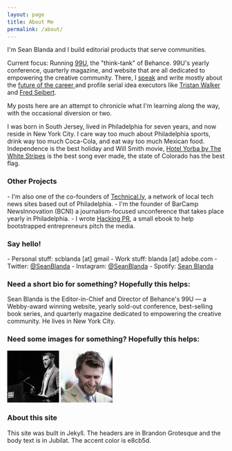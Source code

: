 ```yaml
---
layout: page
title: About Me
permalink: /about/
---
```


I'm Sean Blanda and I build editorial products that serve communities.

Current focus: Running <a href="http://99u.com">99U</a>, the "think-tank" of Behance. 99U's yearly conference, quarterly magazine, and website that are all dedicated to empowering the creative community. There, I <a href="/speaking/">speak</a> and write mostly about the <a href="http://99u.com/articles/19565/a-troublemakers-manifesto-the-benefits-of-wandering">future of the career </a> and profile serial idea executors like <a href="http://99u.com/articles/50697/bevels-tristan-walker-the-best-ideas-are-brewed-out-of-authenticity">Tristan Walker</a> and <a href="http://99u.com/articles/30561/fred-seibert-never-compete-in-the-scrum">Fred Seibert</a>. 

My posts here are an attempt to chronicle what I'm learning along the way, with the occasional diversion or two.

I was born in South Jersey, lived in Philadelphia for seven years, and now reside in New York City. I care way too much about Philadelphia sports, drink way too much Coca-Cola, and eat way too much Mexican food. Independence is the best holiday and Will Smith movie, <A href="https://www.youtube.com/watch?v=DZPEUyiNcjA">Hotel Yorba by The White Stripes</a> is the best song ever made, the state of Colorado has the best flag.

<h3>Other Projects</h3>
- I'm also one of the co-founders of <a href="http://technical.ly">Technical.ly</a>, a network of local tech news sites based out of Philadelphia.
- I'm the founder of BarCamp NewsInnovation (BCNI) a journalism-focused unconference that takes place yearly in Philadelphia.
- I wrote <a href="/hackingpr">Hacking PR</a>, a small ebook to help bootstrapped entrepreneurs pitch the media.

<h3>Say hello!</h3>
- Personal stuff: scblanda [at] gmail
- Work stuff: blanda [at] adobe.com
- Twitter: <a href="http://twitter.com/seanblanda">@SeanBlanda</a>
- Instagram: <a href="http://Instagram.com/seanblanda">@SeanBlanda</a>
- Spotify: <a href="https://open.spotify.com/user/seanblanda">Sean Blanda</a>

<h3>Need a short bio for something? Hopefully this helps:</h3>

Sean Blanda is the Editor-in-Chief and Director of Behance's 99U — a Webby-award winning website, yearly sold-out conference, best-selling book series, and quarterly magazine dedicated to empowering the creative community. He lives in New York City.

<h3>Need some images for something? Hopefully this helps:</h3>

<a href="/images/blanda_bw.jpg"><img src="/images/about_1.jpg" height="120" width="120"/></a>
<a href="/images/blanda_down.jpg"><img src="/images/about_2.jpg" height="120" width="120"/></a>

<h3>About this site</h3>

This site was built in Jekyll. The headers are in Brandon Grotesque and the body text is in Jubilat. The accent color is e8cb5d.
